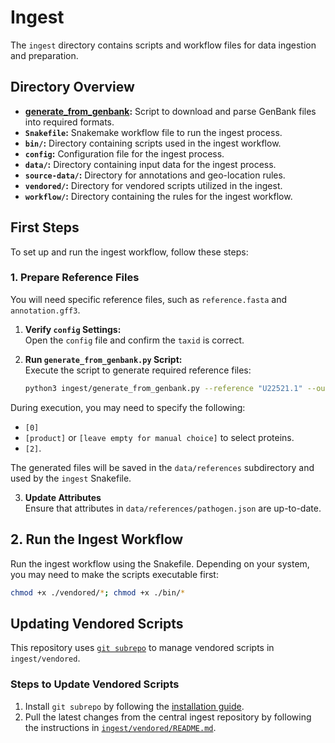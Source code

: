 # Ingest

The `ingest` directory contains scripts and workflow files for data ingestion and preparation.

## Directory Overview
- **[generate_from_genbank](bin/generate_from_genbank.py):** Script to download and parse GenBank files into required formats.
- **`Snakefile`:** Snakemake workflow file to run the ingest process.
- **`bin/`:** Directory containing scripts used in the ingest workflow.
- **`config`:** Configuration file for the ingest process.
- **`data/`:** Directory containing input data for the ingest process.
- **`source-data/`:** Directory for annotations and geo-location rules.
- **`vendored/`:** Directory for vendored scripts utilized in the ingest.
- **`workflow/`:** Directory containing the rules for the ingest workflow.



## First Steps

To set up and run the ingest workflow, follow these steps:

### 1. Prepare Reference Files
You will need specific reference files, such as `reference.fasta` and `annotation.gff3`.

1. **Verify `config` Settings:**  
   Open the `config` file and confirm the `taxid` is correct.

2. **Run `generate_from_genbank.py` Script:**  
   Execute the script to generate required reference files:
   ```bash
   python3 ingest/generate_from_genbank.py --reference "U22521.1" --output-dir ingest/data/references/
   ```

During execution, you may need to specify the following:

- `[0]`
- `[product]` or `[leave empty for manual choice]` to select proteins.
- `[2]`.

The generated files will be saved in the `data/references` subdirectory and used by the `ingest` Snakefile.

3. **Update Attributes**  
   Ensure that attributes in `data/references/pathogen.json` are up-to-date.



## 2. Run the Ingest Workflow

Run the ingest workflow using the Snakefile. Depending on your system, you may need to make the scripts executable first:

```bash
chmod +x ./vendored/*; chmod +x ./bin/*
```

## Updating Vendored Scripts

This repository uses [`git subrepo`](https://github.com/ingydotnet/git-subrepo) to manage vendored scripts in `ingest/vendored`.

### Steps to Update Vendored Scripts

1. Install `git subrepo` by following the [installation guide](https://github.com/ingydotnet/git-subrepo#installation).
2. Pull the latest changes from the central ingest repository by following the instructions in [`ingest/vendored/README.md`](./ingest/vendored/README.md#vendoring).

